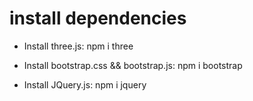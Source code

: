 # install dependencies
- Install three.js:
npm i three

- Install bootstrap.css && bootstrap.js:
npm i bootstrap

- Install JQuery.js:
npm i jquery
